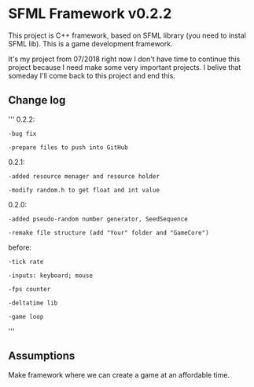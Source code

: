 # SFML Framework v0.2.2

This project is C++ framework, based on SFML library (you need to instal SFML lib). This is a game development framework.

It's my project from 07/2018 right now I don't have time to continue this project because I need make some very important projects. I belive that someday I'll come back to this project and end this.

## Change log

'''
0.2.2:

	-bug fix
	
	-prepare files to push into GitHub
	
0.2.1:

	-added resource menager and resource holder
	
	-modify random.h to get float and int value
	
0.2.0:

	-added pseudo-random number generator, SeedSequence
	
	-remake file structure (add "Your" folder and "GameCore")
	
before:

	-tick rate
	
	-inputs: keyboard; mouse
	
	-fps counter
	
	-deltatime lib
	
	-game loop
'''

## Assumptions

Make framework where we can create a game at an affordable time.